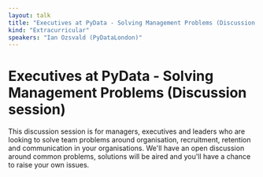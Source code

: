 ```yaml
---
layout: talk
title: "Executives at PyData - Solving Management Problems (Discussion session)"
kind: "Extracurricular"
speakers: "Ian Ozsvald (PyDataLondon)"
---
```


# Executives at PyData - Solving Management Problems (Discussion session)

This discussion session is for managers, executives and leaders who are looking to solve team problems around organisation, recruitment, retention and communication in your organisations. We'll have an open discussion around common problems, solutions will be aired and you'll have a chance to raise your own issues.

